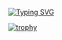 [![Typing SVG](https://readme-typing-svg.herokuapp.com?color=%2336BCF7&lines=Это+небаг+это+фича)](https://git.io/typing-svg)



[![trophy](https://github-profile-trophy.vercel.app/?username=issey44)](https://github.com/ryo-ma/github-profile-trophy)


